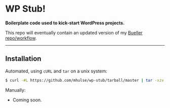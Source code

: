 # WP Stub!

**Boilerplate code used to kick-start WordPress projects.**

This repo will eventually contain an updated version of my [Bueller repo/workflow](https://github.com/mhulse/bueller).

---

## Installation

Automated, using `cURL` and `tar` on a unix system:

```bash
$ curl -#L https://github.com/mhulse/wp-stub/tarball/master | tar -xzv --strip-components 1 --exclude=*/{.git*,.editor*,README.*,LICENSE,*.sublime*}
```

Manually:

* Coming soon.
